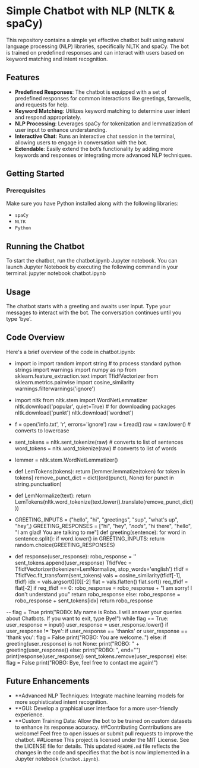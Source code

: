 # Simple Chatbot with NLP (NLTK & spaCy)

This repository contains a simple yet effective chatbot built using natural language processing (NLP) libraries, specifically NLTK and spaCy. The bot is trained on predefined responses and can interact with users based on keyword matching and intent recognition.

## Features

- **Predefined Responses**: The chatbot is equipped with a set of predefined responses for common interactions like greetings, farewells, and requests for help.
- **Keyword Matching**: Utilizes keyword matching to determine user intent and respond appropriately.
- **NLP Processing**: Leverages spaCy for tokenization and lemmatization of user input to enhance understanding.
- **Interactive Chat**: Runs an interactive chat session in the terminal, allowing users to engage in conversation with the bot.
- **Extendable**: Easily extend the bot’s functionality by adding more keywords and responses or integrating more advanced NLP techniques.

## Getting Started

### Prerequisites

Make sure you have Python installed along with the following libraries:

- `spaCy`
- `NLTK`
- `Python`

## Running the Chatbot
To start the chatbot, run the chatbot.ipynb Jupyter notebook. You can launch Jupyter Notebook by executing the following command in your terminal:
jupyter notebook chatbot.ipynb

## Usage
The chatbot starts with a greeting and awaits user input. Type your messages to interact with the bot. The conversation continues until you type 'bye'.

## Code Overview
Here's a brief overview of the code in chatbot.ipynb:
- import io
import random
import string  # to process standard python strings
import warnings
import numpy as np
from sklearn.feature_extraction.text import TfidfVectorizer
from sklearn.metrics.pairwise import cosine_similarity
warnings.filterwarnings('ignore')

- import nltk
from nltk.stem import WordNetLemmatizer
nltk.download('popular', quiet=True) # for downloading packages
nltk.download('punkt')
nltk.download('wordnet')

- f = open('info.txt', 'r', errors='ignore')
raw = f.read()
raw = raw.lower()  # converts to lowercase

- sent_tokens = nltk.sent_tokenize(raw)  # converts to list of sentences
word_tokens = nltk.word_tokenize(raw)  # converts to list of words

- lemmer = nltk.stem.WordNetLemmatizer()
- def LemTokens(tokens):
    return [lemmer.lemmatize(token) for token in tokens]
remove_punct_dict = dict((ord(punct), None) for punct in string.punctuation)

- def LemNormalize(text):
    return LemTokens(nltk.word_tokenize(text.lower().translate(remove_punct_dict)))

- GREETING_INPUTS = ("hello", "hi", "greetings", "sup", "what's up", "hey",)
GREETING_RESPONSES = ["hi", "hey", "*nods*", "hi there", "hello", "I am glad! You are talking to me"]
def greeting(sentence):
    for word in sentence.split():
        if word.lower() in GREETING_INPUTS:
            return random.choice(GREETING_RESPONSES)

- def response(user_response):
    robo_response = ''
    sent_tokens.append(user_response)
    TfidfVec = TfidfVectorizer(tokenizer=LemNormalize, stop_words='english')
    tfidf = TfidfVec.fit_transform(sent_tokens)
    vals = cosine_similarity(tfidf[-1], tfidf)
    idx = vals.argsort()[0][-2]
    flat = vals.flatten()
    flat.sort()
    req_tfidf = flat[-2]
    if req_tfidf == 0:
        robo_response = robo_response + "I am sorry! I don't understand you"
        return robo_response
    else:
        robo_response = robo_response + sent_tokens[idx]
        return robo_response

-- flag = True
print("ROBO: My name is Robo. I will answer your queries about Chatbots. If you want to exit, type Bye!")
while flag == True:
    user_response = input()
    user_response = user_response.lower()
    if user_response != 'bye':
        if user_response == 'thanks' or user_response == 'thank you':
            flag = False
            print("ROBO: You are welcome..")
        else:
            if greeting(user_response) is not None:
                print("ROBO: " + greeting(user_response))
            else:
                print("ROBO: ", end="")
                print(response(user_response))
                sent_tokens.remove(user_response)
    else:
        flag = False
        print("ROBO: Bye, feel free to contact me again!")

## Future Enhancements
- **Advanced NLP Techniques: Integrate machine learning models for more sophisticated intent recognition.
- **GUI: Develop a graphical user interface for a more user-friendly experience.
- **Custom Training Data: Allow the bot to be trained on custom datasets to enhance its response accuracy.
##Contributing
Contributions are welcome! Feel free to open issues or submit pull requests to improve the chatbot.
##License
This project is licensed under the MIT License. See the LICENSE file for details.
This updated `README.md` file reflects the changes in the code and specifies that the bot is now implemented in a Jupyter notebook (`chatbot.ipynb`).


